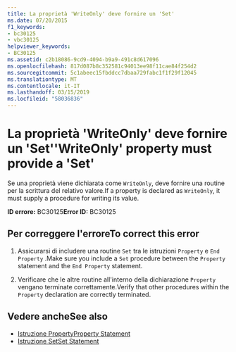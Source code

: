 ```yaml
---
title: La proprietà 'WriteOnly' deve fornire un 'Set'
ms.date: 07/20/2015
f1_keywords:
- bc30125
- vbc30125
helpviewer_keywords:
- BC30125
ms.assetid: c2b18086-9cd9-4094-b9a9-491c8d617096
ms.openlocfilehash: 817d087b8c352581c94013ee98f11cae84f254d2
ms.sourcegitcommit: 5c1abeec15fbddcc7dbaa729fabc1f1f29f12045
ms.translationtype: MT
ms.contentlocale: it-IT
ms.lasthandoff: 03/15/2019
ms.locfileid: "58036836"
---
```

# <a name="writeonly-property-must-provide-a-set"></a><span data-ttu-id="651d2-102">La proprietà 'WriteOnly' deve fornire un 'Set'</span><span class="sxs-lookup"><span data-stu-id="651d2-102">'WriteOnly' property must provide a 'Set'</span></span>
<span data-ttu-id="651d2-103">Se una proprietà viene dichiarata come `WriteOnly`, deve fornire una routine per la scrittura del relativo valore.</span><span class="sxs-lookup"><span data-stu-id="651d2-103">If a property is declared as `WriteOnly`, it must supply a procedure for writing its value.</span></span>  
  
 <span data-ttu-id="651d2-104">**ID errore:** BC30125</span><span class="sxs-lookup"><span data-stu-id="651d2-104">**Error ID:** BC30125</span></span>  
  
## <a name="to-correct-this-error"></a><span data-ttu-id="651d2-105">Per correggere l'errore</span><span class="sxs-lookup"><span data-stu-id="651d2-105">To correct this error</span></span>  
  
1.  <span data-ttu-id="651d2-106">Assicurarsi di includere una routine `Set` tra le istruzioni `Property` e `End Property` .</span><span class="sxs-lookup"><span data-stu-id="651d2-106">Make sure you include a `Set` procedure between the `Property` statement and the `End Property` statement.</span></span>  
  
2.  <span data-ttu-id="651d2-107">Verificare che le altre routine all'interno della dichiarazione `Property` vengano terminate correttamente.</span><span class="sxs-lookup"><span data-stu-id="651d2-107">Verify that other procedures within the `Property` declaration are correctly terminated.</span></span>  
  
## <a name="see-also"></a><span data-ttu-id="651d2-108">Vedere anche</span><span class="sxs-lookup"><span data-stu-id="651d2-108">See also</span></span>

- [<span data-ttu-id="651d2-109">Istruzione Property</span><span class="sxs-lookup"><span data-stu-id="651d2-109">Property Statement</span></span>](../../visual-basic/language-reference/statements/property-statement.md)
- [<span data-ttu-id="651d2-110">Istruzione Set</span><span class="sxs-lookup"><span data-stu-id="651d2-110">Set Statement</span></span>](../../visual-basic/language-reference/statements/set-statement.md)

